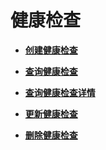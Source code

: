 # 健康检查<a name="zh-cn_topic_0141301599"></a>

-   **[创建健康检查](创建健康检查-34.md)**  

-   **[查询健康检查](查询健康检查-35.md)**  

-   **[查询健康检查详情](查询健康检查详情-36.md)**  

-   **[更新健康检查](更新健康检查-37.md)**  

-   **[删除健康检查](删除健康检查-38.md)**  



